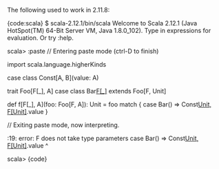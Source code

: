 The following used to work in 2.11.8:


{code:scala}
$ scala-2.12.1/bin/scala
Welcome to Scala 2.12.1 (Java HotSpot(TM) 64-Bit Server VM, Java 1.8.0_102).
Type in expressions for evaluation. Or try :help.

scala> :paste
// Entering paste mode (ctrl-D to finish)

import scala.language.higherKinds

case class Const[A, B](value: A)

trait Foo[F[_], A]
case class Bar[F[_]]() extends Foo[F, Unit]

def f[F[_], A](foo: Foo[F, A]): Unit = foo match {
  case Bar() => Const[Unit, F[Unit]](()).value
}

// Exiting paste mode, now interpreting.

<console>:19: error: F does not take type parameters
         case Bar() => Const[Unit, F[Unit]](()).value
                                   ^

scala> 
{code}

